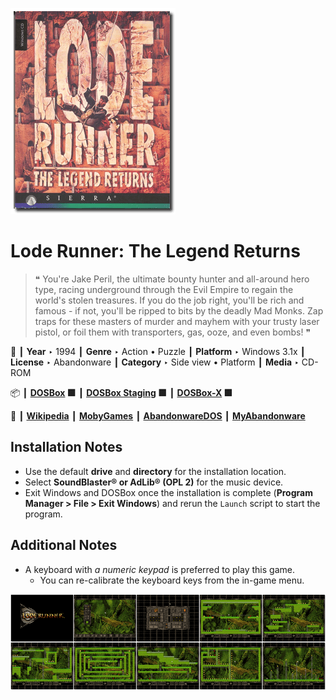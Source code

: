 ![](Thumbnail.png "application-thumbnail")

# Lode Runner: The Legend Returns

> ❝ You're Jake Peril, the ultimate bounty hunter and all-around hero type, racing underground through the Evil Empire to regain the world's stolen treasures. If you do the job right, you'll be rich and famous - if not, you'll be ripped to bits by the deadly Mad Monks. Zap traps for these masters of murder and mayhem with your trusty laser pistol, or foil them with transporters, gas, ooze, and even bombs! ❞
>

📌 ┃ **Year** ‣ 1994 ┃ **Genre** ‣ Action • Puzzle ┃ **Platform** ‣ Windows 3.1x ┃ **License** ‣ Abandonware ┃ **Category** ‣ Side view • Platform ┃ **Media** ‣ CD-ROM 

📦 ┃ **[DOSBox](https://www.dosbox.com/) 🟩** ┃ **[DOSBox Staging](https://dosbox-staging.github.io/) 🟩** ┃ **[DOSBox-X](https://dosbox-x.com/) 🟩** 

📎 ┃ **[Wikipedia](https://en.wikipedia.org/wiki/Lode_Runner:_The_Legend_Returns)** ┃ **[MobyGames](https://www.mobygames.com/game/1131/lode-runner-the-legend-returns/)** ┃ **[AbandonwareDOS](https://www.abandonwaredos.com/abandonware-game.php?abandonware=Lode+Runner%3A+The+Legend+Returns&gid=1835)** ┃ **[MyAbandonware](https://www.myabandonware.com/game/lode-runner-the-legend-returns-2wy)** 

## Installation Notes
- Use the default **drive** and **directory** for the installation location.
- Select **SoundBlaster® or AdLib® (OPL 2)** for the music device.
- Exit Windows and DOSBox once the installation is complete (**Program Manager > File > Exit Windows**) and rerun the `Launch` script to start the program.

## Additional Notes
- A keyboard with *a numeric keypad* is preferred to play this game.
  - You can re-calibrate the keyboard keys from the in-game menu.

![](Montage.png "Lode Runner: The Legend Returns")

